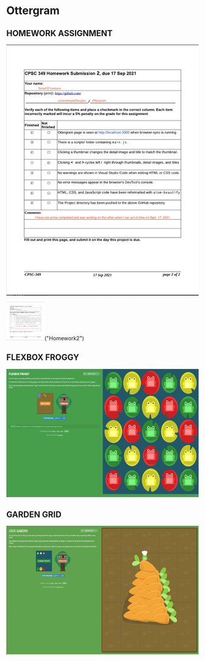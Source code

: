 # Ottergram

## HOMEWORK ASSIGNMENT

![Homework 1](/img/Homework%20Submission_2.png "Homework2")

<img src="/img/Homework%20Submission_2.png" width="100" height="100">("Homework2")

## FLEXBOX FROGGY

![Flexbox Froggy](/img/Flexbox_Froggy.png "Flexbox Froggy")

## GARDEN GRID

![Grid Garden](/img/Grid_Garden.png "Grid Garden")
